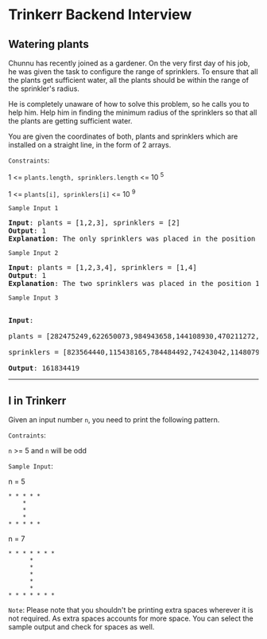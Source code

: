 # Trinkerr Backend Interview

## Watering plants

Chunnu has recently joined as a gardener. On the very first day of his job, he was given the task to configure the range of sprinklers. To ensure that all the plants get sufficient water, all the plants should be within the range of the sprinkler's radius. 

He is completely unaware of how to solve this problem, so he calls you to help him. Help him in finding the minimum radius of the sprinklers so that all the plants are getting sufficient water. 

You are given the coordinates of both, plants and sprinklers which are installed on a straight line, in the form of 2 arrays. 



`Constraints`: 

1 <= `plants.length, sprinklers.length` <=  10 <sup>5</sup> 

1 <= ```plants[i], sprinklers[i]``` <= 10 <sup>9</sup> 



`Sample Input 1`
<pre>
<b>Input</b>: plants = [1,2,3], sprinklers = [2]
<b>Output</b>: 1
<b>Explanation</b>: The only sprinklers was placed in the position 2, and if we use the radius 1 standard, then all the plants can be warmed.
</pre>


`Sample Input 2`

<pre>
<b>Input</b>: plants = [1,2,3,4], sprinklers = [1,4]
<b>Output</b>: 1
<b>Explanation</b>: The two sprinklers was placed in the position 1 and 4. We need to use radius 1 standard, then all the plants can be warmed.
</pre>


`Sample Input 3`
<pre>

<b>Input</b>: 

plants = [282475249,622650073,984943658,144108930,470211272,101027544,457850878,458777923],

sprinklers = [823564440,115438165,784484492,74243042,114807987,137522503,441282327,16531729,823378840,143542612]

<b>Output</b>: 161834419
</pre>




---

## I in Trinkerr

Given an input number `n`, you need to print the following pattern. 

`Contraints`:

`n` >= 5 and `n` will be odd

`Sample Input`:

n = 5
```
* * * * *
    *
    *
    *
* * * * *
```

n = 7 
```
* * * * * * *
      *
      *
      *
      *
      *
* * * * * * *
```

`Note`: Please note that you shouldn't be printing extra spaces wherever it is not required. As extra spaces accounts for more space. You can select the sample output and check for spaces as well. 
